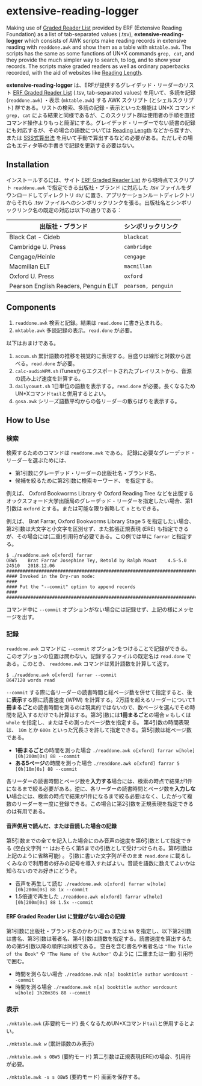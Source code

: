 # extensive-reading-logger

Making use of
[Graded Reader List](https://sites.google.com/site/erfgrlist/)
provided by ERF (Extensive Reading Foundation) as a list of
tab-separated values (.tsv), **extensive-reading-logger** which consists of AWK scripts make reading records in extensive reading with ```readdone.awk```
and show them as a table with ```mktable.awk```.
The scripts has the same as some functions of UN*X commands ```grep, cat```,
and they provide the much simpler way to search, to log, and to show your records.
The scripts make graded readers as well as ordinary paperbacks recorded,
with the aid of websites like [Reading Length](https://readinglength.com/).

**extensive-reading-logger**
は、ERFが提供するグレイデッド・リーダーのリスト
[ERF Graded Reader List](https://sites.google.com/site/erfgrlist/)
(.tsv, tab-separated values)
を用いて、多読を記録
(```readdone.awk```)
・表示
(```mktable.awk```)
する
AWK
スクリプト
(とシェルスクリプト)
群である。リストの検索、多読の記録・表示といった機能は
UN*X
コマンド
```grep, cat```
による結果と同様であるが、このスクリプト群は使用者の手順を直接コマンド操作よりもっと簡潔にする。グレイデッド・リーダーでない読書の記録にも対応するが、その場合の語数については
[Reading Length](https://readinglength.com/)
などから探すか、または
[SSS式算出法](https://www.seg.co.jp/sss/word_count/how-to-count.html)
を用いて手動で算出するなどの必要がある。ただしその場合もエディタ等の手書きで記録を更新する必要はない。

## Installation
インストールするには、サイト
[ERF Graded Reader List](https://sites.google.com/site/erfgrlist/)
から現時点でスクリプト
```readdone.awk```
で指定できる出版社・ブランド
に対応した
.tsv
ファイルをダウンロードしてディレクトリ
```db/```
に置き、アプリケーションルートディレクトリからそれら
.tsv
ファイルへのシンボリックリンクを張る。出版社名とシンボリックリンク名の既定の対応は以下の通りである：

出版社・ブランド|シンボリックリンク
-----------------|-------------
Black Cat - Cideb|```blackcat```
Cambridge U. Press|```cambridge```
Cengage/Heinle|```cengage```
Macmillan ELT|```macmillan```
Oxford U. Press|```oxford```
Pearson English Readers, Penguin ELT|```pearson, penguin```

## Components

1. ```readdone.awk``` 検索と記録。結果は ```read.done``` に書き込まれる。
1. ```mktable.awk``` 多読記録の表示。```read.done``` が必要。

以下はおまけである。

1. ```accum.sh``` 累計語数の推移を視覚的に表現する。目盛りは線形と対数から選べる。```read.done``` が必要。
1. ```calc-audioWPM.sh``` iTunesからエクスポートされたプレイリストから、音源の読み上げ速度を計算する。
1. ```dailycount.sh``` 1日単位の語数を表示する。```read.done``` が必要。長くなるためUN*Xコマンド```tail```と併用するとよい。
1. ```gosa.awk``` シリーズ語数平均からの各リーダーの散らばりを表示する。

## How to Use

### 検索
検索するためのコマンドは
```readdone.awk```
である。
記録に必要なグレーデッド・リーダーを選ぶためには、
* 第1引数にグレーデッド・リーダーの出版社名・ブランド名、
* 候補を絞るために第2引数に検索キーワード、
を指定する。

例えば、
Oxford Bookworms Library
や
Oxford Reading Tree
などを出版するオックスフォード大学出版局のグレーデッド・リーダーを指定したい場合、第1引数は
```oxford```
とする。または可能な限り省略して
```o``` ともできる。<!-- この -->
<!-- ```o[xford]``` -->
<!-- の他に第1引数で指定できる出版社・ブランドは、現時点で本邦で入手しやすい -->
<!-- ```b[lackcat], ca[mbridge], ce[ngage], m[acmillan], pen[guin], pea[rson]``` -->
<!-- である。 -->

例えば、
Brat Farrar, Oxford Bookworms Library Stage 5
を指定したい場合、第2引数は大文字と小文字を区別せず、また拡張正規表現
(ERE)
も指定できるが、その場合には(二重)引用符が必要である。この例では単に
```farrar```
と指定する。

```
$ ./readdone.awk o[xford] farrar
OBW5	Brat Farrar	Josephine Tey, Retold by Ralph Mowat	4.5-5.0	24510 	2018.12.06
################################################################################
#### Invoked in the Dry-run mode:                                           ####
#### Put the "--commit" option to append records                            ####
################################################################################
```

コマンド中に
```--commit```
オプションがない場合には記録せず、上記の様にメッセージを出す。

<!-- `o[xford], penguin(pearson), cambridge, cengage(heinle),
macmillan, blackcat` のみを用意している。 -->

### 記録
```readdone.awk```
コマンドに
```--commit```
オプションをつけることで記録ができる。このオプションの位置は問わない。記録するファイルの既定名は
```read.done```
である。このとき、
```readdone.awk```
コマンドは累計語数を計算して返す。

```
$ ./readdone.awk o[xford] farrar --commit
8647120 words read
```

```--commit```
する際に各リーダーの読書時間と総ページ数を併せて指定すると、後に**表示**する際に読書速度
(WPM)
を計算する。2万語を超えるリーダーについて**1冊まるごと**の読書時間を測るのは現実的ではないので、数ページを選んでその時間を記入するだけでも計算はする。第3引数には**1冊まるごと**の場合
```w```
もしくは
```whole```
を指定し、またはその測ったページ数を指定する。
第4引数の時間表現は、
```10m```
とか
```600s```
といった冗長さを許して指定できる。第5引数は総ページ数である。
* **1冊まるごと**の時間を測った場合 ```./readdone.awk o[xford] farrar w[hole] [0h]200m[0s] 88 --commit```
* **ある5ページ**の時間を測った場合 ```./readdone.awk o[xford] farrar 5 [0h]10m[0s] 88 --commit```

各リーダーの読書時間とページ数を**入力する**場合には、検索の時点で結果が1件になるまで絞る必要がある。逆に、各リーダーの読書時間とページ数を**入力しない**場合には、検索の時点で結果が1件になるまで絞る必要はなく、したがって複数のリーダーを一度に登録できる。この場合に第2引数を正規表現を指定できるのは有用である。

#### 音声併用で読んだ、または音読した場合の記録
第5引数までの全てを記入した場合にのみ音声の速度を第6引数として指定できる
(空白文字列
```""```
はおそらく第5までの引数として受けつけられる。第6引数は上記のように省略可能) 。
引数に書いた文字列がそのまま
```read.done```
に載るしくみなので利用者の好みの記号を導入すればよい。音読を語数に数えてよいかは知らないのでお好きにどうぞ。
* 音声を再生して読む ```./readdone.awk o[xford] farrar w[hole] [0h]200m[0s] 88 1x --commit```
* 1.5倍速で再生した ```./readdone.awk o[xford] farrar w[hole] [0h]200m[0s] 88 1.5x --commit```

#### ERF Graded Reader List に登録がない場合の記録
第1引数に出版社・ブランド名のかわりに ```na``` または ```NA``` を指定し、以下第2引数は書名、第3引数は著者名、第4引数は語数を指定する。読書速度を算出するための第5引数以降の順序は同様である。
空白を含む書名や著者名は
```"The Title of the Book"```
や
```'The Name of the Author'```
のように
(二重または一重)
引用符で囲む。

* 時間を測らない場合 ```./readdone.awk n[a] booktitle author wordcount --commit```
* 時間を測る場合 ```./readdone.awk n[a] booktitle author wordcount w[hole] 1h20m30s 88 --commit```

### 表示

```./mktable.awk``` (非要約モード) 長くなるためUN*Xコマンド```tail```と併用するとよい。

```./mktable.awk w``` (累計語数のみ表示)

```./mktable.awk s OBW5``` (要約モード) 第二引数は正規表現(ERE)の場合、引用符が必要。

```./mktable.awk -s s OBW5``` (要約モード) 画面を保存する。
